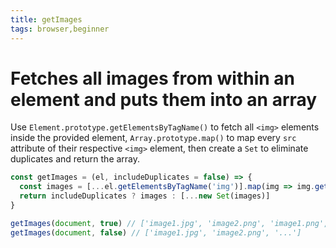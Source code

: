 ```yaml
---
title: getImages
tags: browser,beginner
---
```


# Fetches all images from within an element and puts them into an array

Use `Element.prototype.getElementsByTagName()` to fetch all `<img>` elements inside the provided element, `Array.prototype.map()` to map every `src` attribute of their respective `<img>` element, then create a `Set` to eliminate duplicates and return the array.

```js
const getImages = (el, includeDuplicates = false) => {
  const images = [...el.getElementsByTagName('img')].map(img => img.getAttribute('src'))
  return includeDuplicates ? images : [...new Set(images)]
}
```

```js
getImages(document, true) // ['image1.jpg', 'image2.png', 'image1.png', '...']
getImages(document, false) // ['image1.jpg', 'image2.png', '...']
```
